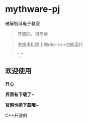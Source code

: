 # mythware-pj
破解极域电子教室
> 开源的，很简单

> 直接用机房上的dev-c++也能运行

> ^_^
## 欢迎使用
**开心**

**界面有下载了~**

**官网也能下载哦~**

C++开源的
